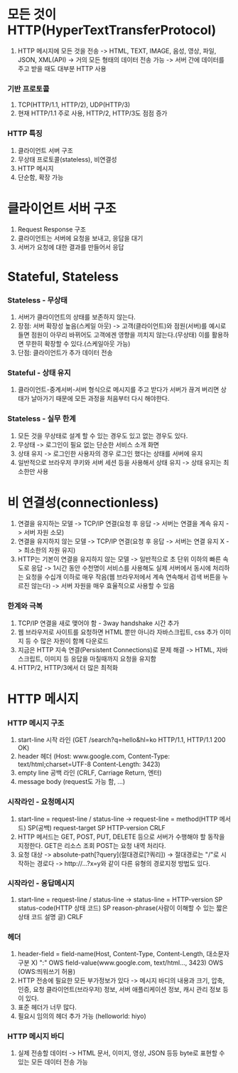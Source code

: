 # 모든 것이 HTTP(HyperTextTransferProtocol)
1. HTTP 메시지에 모든 것을 전송 -> HTML, TEXT, IMAGE, 음성, 영상, 파일, JSON, XML(API) -> 거의 모든 형태의 데이터 전송 가능 -> 서버 간에 데이터를 주고 받을 때도 대부분 HTTP 사용

### 기반 프로토콜
1. TCP(HTTP/1.1, HTTP/2), UDP(HTTP/3)
2. 현재 HTTP/1.1 주로 사용, HTTP/2, HTTP/3도 점점 증가

### HTTP 특징
1. 클라이언트 서버 구조
2. 무상태 프로토콜(stateless), 비연결성
3. HTTP 메시지
4. 단순함, 확장 가능

# 클라이언트 서버 구조
1. Request Response 구조
2. 클라이언트는 서버에 요청을 보내고, 응답을 대기
3. 서버가 요청에 대한 결과를 만들어서 응답

# Stateful, Stateless

### Stateless - 무상태
1. 서버가 클라이언트의 상태를 보존하지 않는다.
2. 장점: 서버 확장성 높음(스케일 아웃) -> 고객(클라이언트)와 점원(서버)를 예시로 들면 점원이 아무리 바뀌어도 고객에겐 영향을 끼치지 않는다.(무상태) 이를 활용하면 무한히 확장할 수 있다.(스케일아웃 가능)
3. 단점: 클라이언트가 추가 데이터 전송

### Stateful - 상태 유지
1. 클라이언트-중계서버-서버 형식으로 메시지를 주고 받다가 서버가 끊겨 버리면 상태가 날아가기 때문에 모든 과정을 처음부터 다시 해야한다.

### Stateless - 실무 한계
1. 모든 것을 무상태로 설계 할 수 있는 경우도 있고 없는 경우도 있다.
2. 무상태 -> 로그인이 필요 없는 단순한 서비스 소개 화면
3. 상태 유지 -> 로그인한 사용자의 경우 로그인 했다는 상태를 서버에 유지
4. 일반적으로 브라우저 쿠키와 서버 세션 등을 사용해서 상태 유지 -> 상태 유지는 최소한만 사용

# 비 연결성(connectionless)
1. 연결을 유지하는 모델 -> TCP/IP 연결(요청 후 응답 -> 서버는 연결을 계속 유지 -> 서버 자원 소모)
2. 연결을 유지하지 않는 모델 -> TCP/IP 연결(요청 후 응답 -> 서버는 연결 유지 X -> 최소한의 자원 유지)
3. HTTP는 기본이 연결을 유지하지 않는 모델 -> 일반적으로 초 단위 이하의 빠른 속도로 응답 -> 1시간 동안 수천명이 서비스를 사용해도 실제 서버에서 동시에 처리하는 요청을 수십개 이하로 매우 작음(웹 브라우저에서 계속 연속해서 검색 버튼을 누르진 않는다) -> 서버 자원을 매우 효율적으로 사용할 수 있음

### 한계와 극복
1. TCP/IP 연결을 새로 맺어야 함 - 3way handshake 시간 추가
2. 웹 브라우저로 사이트를 요청하면 HTML 뿐만 아니라 자바스크립트, css 추가 이미지 등 수 많은 자원이 함께 다운로드
3. 지금은 HTTP 지속 연결(Persistent Connections)로 문제 해결 -> HTML, 자바스크립트, 이미지 등 응답을 마칠때까지 요청을 유지함
4. HTTP/2, HTTP/3에서 더 많은 최적화

# HTTP 메시지

### HTTP 메시지 구조
1. start-line 시작 라인 (GET /search?q=hello&hl=ko HTTP/1.1, HTTP/1.1 200 OK)
2. header 헤더 (Host: www\.google.com, Content-Type: text/html;charset=UTF-8 Content-Length: 3423)
3. empty line 공백 라인 (CRLF, Carriage Return, 엔터)
4. message body (request도 가능 함, <html><body>...</body></html>)

### 시작라인 - 요청메시지 
1. start-line = request-line / status-line -> request-line = method(HTTP 메서드) SP(공백) request-target SP HTTP-version CRLF
2. HTTP 메서드는 GET, POST, PUT, DELETE 등으로 서버가 수행해야 할 동작을 지정한다. GET은 리소스 조회 POST는 요청 내역 처리다.
3. 요청 대상 -> absolute-path\[\?query\](절대경로\[\?쿼리\]) -> 절대경로는 "/"로 시작하는 경로다 -> http\://...\?x=y와 같이 다른 유형의 경로지정 방법도 있다.

### 시작라인 - 응답메시지
1. start-line = request-line / status-line -> status-line = HTTP-version SP status-code(HTTP 상태 코드) SP reason-phrase(사람이 이해할 수 있는 짧은 상태 코드 설명 글) CRLF

### 헤더
1. header-field = field-name(Host, Content-Type, Content-Length, 대소문자 구분 X) ":" OWS field-value(www\.google.com, text/html..., 3423) OWS (OWS:띄워쓰기 허용)
2. HTTP 전송에 필요한 모든 부가정보가 있다 -> 메시지 바디의 내용과 크기, 압축, 인증, 요청 클라이언트(브라우저) 정보, 서버 애플리케이션 정보, 캐시 관리 정보 등이 있다.
3. 표준 헤더가 너무 많다.
4. 필요시 임의의 헤더 추가 가능 (helloworld: hiyo)

### HTTP 메시지 바디
1. 실제 전송할 데이터 -> HTML 문서, 이미지, 영상, JSON 등등 byte로 표현할 수 있는 모든 데이터 전송 가능